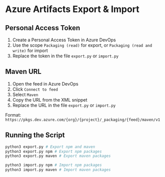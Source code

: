 # Azure Artifacts Export & Import

## Personal Access Token

1. Create a Personal Access Token in Azure DevOps
2. Use the scope `Packaging (read)` for export, or `Packaging (read and write)` for import
3. Replace the token in the file `export.py` or `import.py`

## Maven URL

1. Open the feed in Azure DevOps
2. Click `Connect to feed`
3. Select `Maven`
4. Copy the URL from the XML snippet
5. Replace the URL in the file `export.py` or `import.py`

Format: `https://pkgs.dev.azure.com/{org}/{project}/_packaging/{feed}/maven/v1`

## Running the Script

```bash
python3 export.py # Export npm and maven
python3 export.py npm # Export npm packages
python3 export.py maven # Export maven packages

python3 import.py npm # Import npm packages
python3 import.py maven # Import maven packages
```

